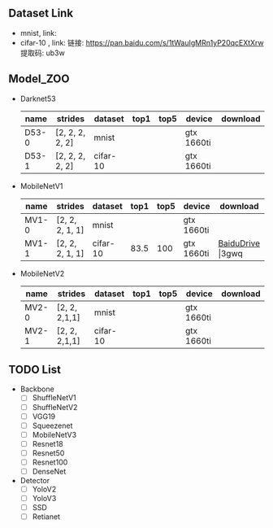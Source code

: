 

## Dataset Link

- mnist,  link:
- cifar-10 , link:  链接: https://pan.baidu.com/s/1tWauIgMRn1yP20qcEXtXrw 提取码: ub3w



##  Model_ZOO

- Darknet53

  | name  | strides         | dataset  | top1 | top5 | device     | download |
  | ----- | --------------- | -------- | ---- | ---- | ---------- | -------- |
  | D53-0 | [2, 2, 2, 2, 2] | mnist    |      |      | gtx 1660ti |          |
  | D53-1 | [2, 2, 2, 2, 2] | cifar-10 |      |      | gtx 1660ti |          |

- MobileNetV1

  | name  | strides         | dataset  | top1 | top5 | device     | download                                                     |
  | ----- | --------------- | -------- | ---- | ---- | ---------- | ------------------------------------------------------------ |
  | MV1-0 | [2, 2, 2, 1, 1] | mnist    |      |      | gtx 1660ti |                                                              |
  | MV1-1 | [2, 2, 2, 1, 1] | cifar-10 | 83.5 | 100  | gtx 1660ti | [BaiduDrive](https://pan.baidu.com/s/1EBZuHsj-_NO95xLr4NRCkQ) \|3gwq |

- MobileNetV2

  | name  | strides       | dataset  | top1 | top5 | device     | download |
  | ----- | ------------- | -------- | ---- | ---- | ---------- | -------- |
  | MV2-0 | [2, 2, 2,1,1] | mnist    |      |      | gtx 1660ti |          |
  | MV2-1 | [2, 2, 2,1,1] | cifar-10 |      |      | gtx 1660ti |          |



## TODO List

- Backbone
  - [ ] ShuffleNetV1
  - [ ] ShuffleNetV2
  - [ ] VGG19
  - [ ] Squeezenet
  - [ ] MobileNetV3
  - [ ] Resnet18
  - [ ] Resnet50
  - [ ] Resnet100
  - [ ] DenseNet

- Detector 
  - [ ] YoloV2
  - [ ] YoloV3
  - [ ] SSD
  - [ ] Retianet
